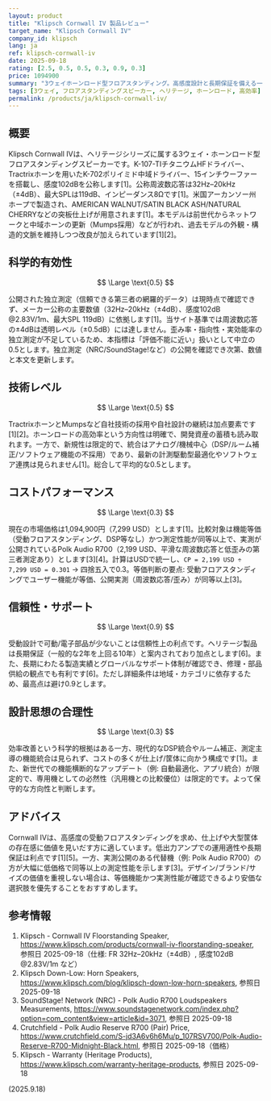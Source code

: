 ```yaml
---
layout: product
title: "Klipsch Cornwall IV 製品レビュー"
target_name: "Klipsch Cornwall IV"
company_id: klipsch
lang: ja
ref: klipsch-cornwall-iv
date: 2025-09-18
rating: [2.5, 0.5, 0.5, 0.3, 0.9, 0.3]
price: 1094900
summary: "3ウェイホーンロード型フロアスタンディング。高感度設計と長期保証を備える一方、独立測定データと現代的な機能統合は限定的"
tags: [3ウェイ, フロアスタンディングスピーカー, ヘリテージ, ホーンロード, 高効率]
permalink: /products/ja/klipsch-cornwall-iv/
---
```

## 概要

 Klipsch Cornwall IVは、ヘリテージシリーズに属する3ウェイ・ホーンロード型フロアスタンディングスピーカーです。K-107-TIチタニウムHFドライバー、Tractrixホーンを用いたK-702ポリイミド中域ドライバー、15インチウーファーを搭載し、感度102dBを公称します[1]。公称周波数応答は32Hz–20kHz（±4dB）、最大SPLは119dB、インピーダンス8Ωです[1]。米国アーカンソー州ホープで製造され、AMERICAN WALNUT/SATIN BLACK ASH/NATURAL CHERRYなどの突板仕上げが用意されます[1]。本モデルは前世代からネットワークと中域ホーンの更新（Mumps採用）などが行われ、過去モデルの外観・構造的文脈を維持しつつ改良が加えられています[1][2]。

## 科学的有効性

$$ \Large \text{0.5} $$

 公開された独立測定（信頼できる第三者の網羅的データ）は現時点で確認できず、メーカー公称の主要数値（32Hz–20kHz（±4dB）、感度102dB @2.83V/1m、最大SPL 119dB）に依拠します[1]。当サイト基準では周波数応答の±4dBは透明レベル（±0.5dB）には達しません。歪み率・指向性・実効能率の独立測定が不足しているため、本指標は「評価不能に近い」扱いとして中立の0.5とします。独立測定（NRC/SoundStage!など）の公開を確認でき次第、数値と本文を更新します。

## 技術レベル

$$ \Large \text{0.5} $$

 TractrixホーンとMumpsなど自社技術の採用や自社設計の継続は加点要素です[1][2]。ホーンロードの高効率という方向性は明確で、開発資産の蓄積も読み取れます。一方で、新規性は限定的で、統合はアナログ/機械中心（DSP/ルーム補正/ソフトウェア機能の不採用）であり、最新の計測駆動型最適化やソフトウェア連携は見られません[1]。総合して平均的な0.5とします。

## コストパフォーマンス

$$ \Large \text{0.3} $$

 現在の市場価格は1,094,900円（7,299 USD）とします[1]。比較対象は機能等価（受動フロアスタンディング、DSP等なし）かつ測定性能が同等以上で、実測が公開されているPolk Audio R700（2,199 USD、平滑な周波数応答と低歪みの第三者測定あり）とします[3][4]。計算はUSDで統一し、`CP = 2,199 USD ÷ 7,299 USD = 0.301` → 四捨五入で0.3。等価判断の要点: 受動フロアスタンディングでユーザー機能が等価、公開実測（周波数応答/歪み）が同等以上[3]。

## 信頼性・サポート

$$ \Large \text{0.9} $$

 受動設計で可動/電子部品が少ないことは信頼性上の利点です。ヘリテージ製品は長期保証（一般的な2年を上回る10年）と案内されており加点とします[6]。また、長期にわたる製造実績とグローバルなサポート体制が確認でき、修理・部品供給の観点でも有利です[6]。ただし詳細条件は地域・カテゴリに依存するため、最高点は避け0.9とします。

## 設計思想の合理性

$$ \Large \text{0.3} $$

 効率改善という科学的根拠はある一方、現代的なDSP統合やルーム補正、測定主導の機能統合は見られず、コストの多くが仕上げ/筐体に向かう構成です[1]。また、新世代での機能横断的なアップデート（例: 自動最適化、アプリ統合）が限定的で、専用機としての必然性（汎用機との比較優位）は限定的です。よって保守的な方向性と判断します。

## アドバイス

 Cornwall IVは、高感度の受動フロアスタンディングを求め、仕上げや大型筐体の存在感に価値を見いだす方に適しています。低出力アンプでの運用適性や長期保証は利点です[1][5]。一方、実測公開のある代替機（例: Polk Audio R700）の方が大幅に低価格で同等以上の測定性能を示します[3]。デザイン/ブランド/サイズの価値を重視しない場合は、等価機能かつ実測性能が確認できるより安価な選択肢を優先することをおすすめします。

## 参考情報

1. Klipsch - Cornwall IV Floorstanding Speaker, https://www.klipsch.com/products/cornwall-iv-floorstanding-speaker, 参照日 2025-09-18（仕様: FR 32Hz–20kHz（±4dB）, 感度102dB @2.83V/1m など）
2. Klipsch Down-Low: Horn Speakers, https://www.klipsch.com/blog/klipsch-down-low-horn-speakers, 参照日 2025-09-18
3. SoundStage! Network (NRC) - Polk Audio R700 Loudspeakers Measurements, https://www.soundstagenetwork.com/index.php?option=com_content&view=article&id=3071, 参照日 2025-09-18
4. Crutchfield - Polk Audio Reserve R700 (Pair) Price, https://www.crutchfield.com/S-jd3A6v6h6Mu/p_107RSV700/Polk-Audio-Reserve-R700-Midnight-Black.html, 参照日 2025-09-18（価格）
5. Klipsch - Warranty (Heritage Products), https://www.klipsch.com/warranty-heritage-products, 参照日 2025-09-18

(2025.9.18)